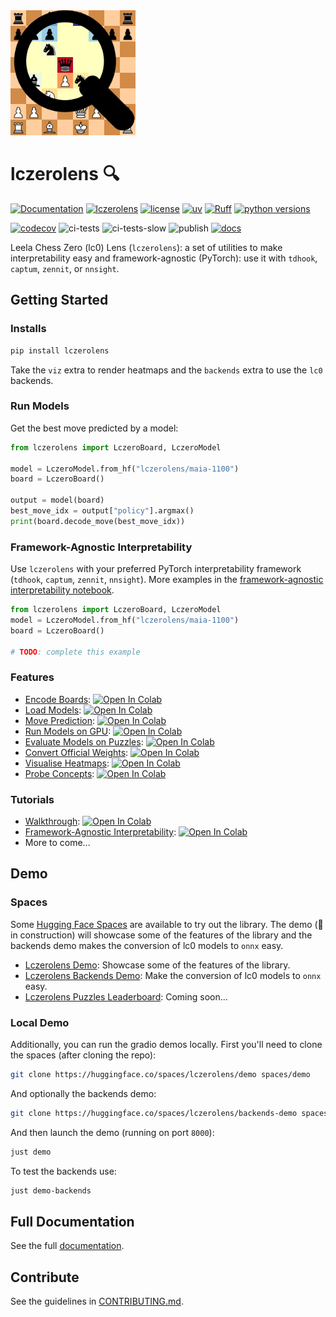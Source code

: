 <img src="https://raw.githubusercontent.com/Xmaster6y/lczerolens/refs/heads/main/docs/source/_static/images/lczerolens-logo.svg" alt="logo" width="200"/>

# lczerolens 🔍

[![Documentation](https://img.shields.io/badge/Documentation-blue.svg)](https://lczerolens.readthedocs.io)
[![lczerolens](https://img.shields.io/pypi/v/lczerolens?color=purple)](https://pypi.org/project/lczerolens/)
[![license](https://img.shields.io/badge/license-MIT-lightgrey.svg)](https://github.com/Xmaster6y/lczerolens/blob/main/LICENSE)
[![uv](https://img.shields.io/endpoint?url=https://raw.githubusercontent.com/astral-sh/uv/main/assets/badge/v0.json)](https://github.com/astral-sh/uv)
[![Ruff](https://img.shields.io/endpoint?url=https://raw.githubusercontent.com/astral-sh/ruff/main/assets/badge/v2.json)](https://github.com/astral-sh/ruff)
[![python versions](https://img.shields.io/pypi/pyversions/lczerolens.svg)](https://www.python.org/downloads/)

[![codecov](https://codecov.io/gh/Xmaster6y/lczerolens/graph/badge.svg?token=JKJAWB451A)](https://codecov.io/gh/Xmaster6y/lczerolens)
![ci-tests](https://github.com/Xmaster6y/lczerolens/actions/workflows/ci-tests.yml/badge.svg)
![ci-tests-slow](https://github.com/Xmaster6y/lczerolens/actions/workflows/ci-tests-slow.yml/badge.svg)
![publish](https://github.com/Xmaster6y/lczerolens/actions/workflows/publish.yml/badge.svg)
[![docs](https://readthedocs.org/projects/lczerolens/badge/?version=latest)](https://lczerolens.readthedocs.io/en/latest/?badge=latest)

Leela Chess Zero (lc0) Lens (`lczerolens`): a set of utilities to make interpretability easy and framework-agnostic (PyTorch): use it with `tdhook`, `captum`, `zennit`, or `nnsight`.

## Getting Started

### Installs

```bash
pip install lczerolens
```

Take the `viz` extra to render heatmaps and the `backends` extra to use the `lc0` backends.

### Run Models

Get the best move predicted by a model:

```python
from lczerolens import LczeroBoard, LczeroModel

model = LczeroModel.from_hf("lczerolens/maia-1100")
board = LczeroBoard()

output = model(board)
best_move_idx = output["policy"].argmax()
print(board.decode_move(best_move_idx))
```

### Framework-Agnostic Interpretability

Use `lczerolens` with your preferred PyTorch interpretability framework (`tdhook`, `captum`, `zennit`, `nnsight`). More examples in the [framework-agnostic interpretability notebook](https://lczerolens.readthedocs.io/en/latest/notebooks/tutorials/framework-agnostic-interpretability.html).

```python
from lczerolens import LczeroBoard, LczeroModel
model = LczeroModel.from_hf("lczerolens/maia-1100")
board = LczeroBoard()

# TODO: complete this example
```

### Features

- [Encode Boards](https://lczerolens.readthedocs.io/en/latest/notebooks/features/encode-boards.html): [![Open In Colab](https://colab.research.google.com/assets/colab-badge.svg)](https://colab.research.google.com/github/Xmaster6y/lczerolens/blob/main/docs/source/notebooks/features/encode-boards.ipynb)
- [Load Models](https://lczerolens.readthedocs.io/en/latest/notebooks/features/load-models.html): [![Open In Colab](https://colab.research.google.com/assets/colab-badge.svg)](https://colab.research.google.com/github/Xmaster6y/lczerolens/blob/main/docs/source/notebooks/features/load-models.ipynb)
- [Move Prediction](https://lczerolens.readthedocs.io/en/latest/notebooks/features/move-prediction.html): [![Open In Colab](https://colab.research.google.com/assets/colab-badge.svg)](https://colab.research.google.com/github/Xmaster6y/lczerolens/blob/main/docs/source/notebooks/features/move-prediction.ipynb)
- [Run Models on GPU](https://lczerolens.readthedocs.io/en/latest/notebooks/features/run-models-on-gpu.html): [![Open In Colab](https://colab.research.google.com/assets/colab-badge.svg)](https://colab.research.google.com/github/Xmaster6y/lczerolens/blob/main/docs/source/notebooks/features/run-models-on-gpu.ipynb)
- [Evaluate Models on Puzzles](https://lczerolens.readthedocs.io/en/latest/notebooks/features/evaluate-models-on-puzzles.html): [![Open In Colab](https://colab.research.google.com/assets/colab-badge.svg)](https://colab.research.google.com/github/Xmaster6y/lczerolens/blob/main/docs/source/notebooks/features/evaluate-models-on-puzzles.ipynb)
- [Convert Official Weights](https://lczerolens.readthedocs.io/en/latest/notebooks/features/convert-official-weights.html): [![Open In Colab](https://colab.research.google.com/assets/colab-badge.svg)](https://colab.research.google.com/github/Xmaster6y/lczerolens/blob/main/docs/source/notebooks/features/convert-official-weights.ipynb)
- [Visualise Heatmaps](https://lczerolens.readthedocs.io/en/latest/notebooks/features/visualise-heatmaps.html): [![Open In Colab](https://colab.research.google.com/assets/colab-badge.svg)](https://colab.research.google.com/github/Xmaster6y/lczerolens/blob/main/docs/source/notebooks/features/visualise-heatmaps.ipynb)
- [Probe Concepts](https://lczerolens.readthedocs.io/en/latest/notebooks/features/probe-concepts.html): [![Open In Colab](https://colab.research.google.com/assets/colab-badge.svg)](https://colab.research.google.com/github/Xmaster6y/lczerolens/blob/main/docs/source/notebooks/features/probe-concepts.ipynb)

### Tutorials

- [Walkthrough](https://lczerolens.readthedocs.io/en/latest/notebooks/walkthrough.html): [![Open In Colab](https://colab.research.google.com/assets/colab-badge.svg)](https://colab.research.google.com/github/Xmaster6y/docs/source/notebooks/walkthrough.ipynb)
- [Framework-Agnostic Interpretability](https://lczerolens.readthedocs.io/en/latest/notebooks/tutorials/framework-agnostic-interpretability.html): [![Open In Colab](https://colab.research.google.com/assets/colab-badge.svg)](https://colab.research.google.com/github/Xmaster6y/lczerolens/blob/main/docs/source/notebooks/tutorials/framework-agnostic-interpretability.ipynb)
- More to come...

## Demo

### Spaces

Some [Hugging Face Spaces](https://huggingface.co/spaces/lczerolens) are available to try out the library. The demo (:red_circle: in construction) will showcase some of the features of the library and the backends demo makes the conversion of lc0 models to `onnx` easy.

- [Lczerolens Demo](https://huggingface.co/spaces/lczerolens/demo): Showcase some of the features of the library.
- [Lczerolens Backends Demo](https://huggingface.co/spaces/lczerolens/backends-demo): Make the conversion of lc0 models to `onnx` easy.
- [Lczerolens Puzzles Leaderboard](https://huggingface.co/spaces/lczerolens/puzzles-leaderboard): Coming soon...

### Local Demo

Additionally, you can run the gradio demos locally. First you'll need to clone the spaces (after cloning the repo):

```bash
git clone https://huggingface.co/spaces/lczerolens/demo spaces/demo
```

And optionally the backends demo:

```bash
git clone https://huggingface.co/spaces/lczerolens/backends-demo spaces/backends-demo
```

And then launch the demo (running on port `8000`):

```bash
just demo
```

To test the backends use:

```bash
just demo-backends
```

## Full Documentation

See the full [documentation](https://lczerolens.readthedocs.io).

## Contribute

See the guidelines in [CONTRIBUTING.md](CONTRIBUTING.md).
